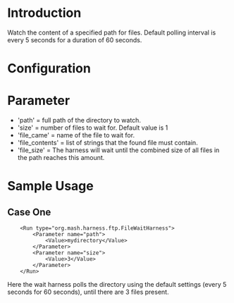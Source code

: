 # Introduction #

Watch the content of a specified path for files.  Default polling interval is every 5 seconds for a duration of 60 seconds.

# Configuration #

# Parameter #
  * 'path' = full path of the directory to watch.
  * 'size' = number of files to wait for.  Default value is 1
  * 'file\_came' = name of the file to wait for.
  * 'file\_contents' = list of strings that the found file must contain.
  * 'file\_size' = The harness will wait until the combined size of all files in the path reaches this amount.

# Sample Usage #
## Case One ##
```
    <Run type="org.mash.harness.ftp.FileWaitHarness">        
        <Parameter name="path">
            <Value>mydirectory</Value>
        </Parameter>
        <Parameter name="size">
            <Value>3</Value>
        </Parameter>
    </Run>
```

Here the wait harness polls the directory using the default settings (every 5 seconds for 60 seconds), until there are 3 files present.